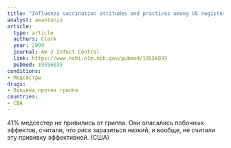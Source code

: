 ```yaml
---
title: "Influenza vaccination attitudes and practices among US registered nurses"
analyst: amantonio
article:
  type: article
  authors: Clark
  year: 2009
  journal: Am J Infect Control
  link: https://www.ncbi.nlm.nih.gov/pubmed/19556035
  pubmed: 19556035
conditions:
- Медсёстры
drugs:
- Вакцина против гриппа
countries:
- США
---
```


41% медсестер не привились от гриппа. Они опасались побочных эффектов, считали, что риск заразиться низкий, и вообще, не считали эту прививку эффективной. (США)
